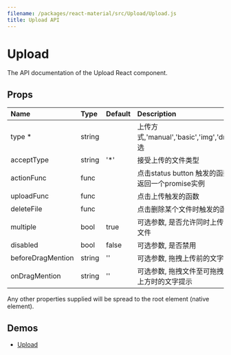 ```yaml
---
filename: /packages/react-material/src/Upload/Upload.js
title: Upload API
---
```


<!--- This documentation is automatically generated, do not try to edit it. -->

# Upload

<p class="description">The API documentation of the Upload React component.</p>



## Props

| Name | Type | Default | Description |
|:-----|:-----|:--------|:------------|
| <span class="prop-name required">type *</span> | <span class="prop-type">string |   | 上传方式,'manual','basic','img','drag'可选 |
| <span class="prop-name">acceptType</span> | <span class="prop-type">string | <span class="prop-default">'*'</span> | 接受上传的文件类型 |
| <span class="prop-name">actionFunc</span> | <span class="prop-type">func |   | 点击status button 触发的函数，返回一个promise实例 |
| <span class="prop-name">uploadFunc</span> | <span class="prop-type">func |   | 点击上传触发的函数 |
| <span class="prop-name">deleteFile</span> | <span class="prop-type">func |   | 点击删除某个文件时触发的函数 |
| <span class="prop-name">multiple</span> | <span class="prop-type">bool | <span class="prop-default">true</span> | 可选参数, 是否允许同时上传多个文件 |
| <span class="prop-name">disabled</span> | <span class="prop-type">bool | <span class="prop-default">false</span> | 可选参数, 是否禁用 |
| <span class="prop-name">beforeDragMention</span> | <span class="prop-type">string | <span class="prop-default">''</span> | 可选参数, 拖拽上传前的文字提示 |
| <span class="prop-name">onDragMention</span> | <span class="prop-type">string | <span class="prop-default">''</span> | 可选参数, 拖拽文件至可拖拽区域上方时的文字提示 |

Any other properties supplied will be spread to the root element (native element).

## Demos

- [Upload](/demos/upload)

